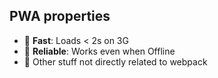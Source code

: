 ## PWA properties

* 🚀 **Fast**: Loads < 2s on 3G
* 🚧 **Reliable**: Works even when Offline
* 🍰 Other stuff not directly related to webpack